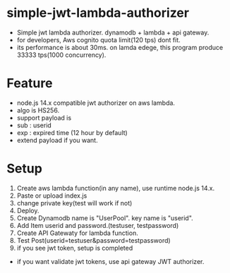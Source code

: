 # simple-jwt-lambda-authorizer
- Simple jwt lambda authorizer. dynamodb + lambda + api gateway.
- for developers, Aws cognito quota limit(120 tps) dont fit.
- its performance is about 30ms. on lamda edege, this program produce 33333 tps(1000 concurrency).

# Feature
- node.js 14.x compatible jwt authorizer on aws lambda.
- algo is HS256.
- support payload is
- sub : userid
- exp : expired time (12 hour by default)
- extend payload if you want.

# Setup
1. Create aws lambda function(in any name), use runtime node.js 14.x.
2. Paste or upload index.js
3. change private key(test will work if not)
4. Deploy.
5. Create Dynamodb name is "UserPool". key name is "userid".
6. Add Item userid and password.(testuser, testpassword)
7. Create API Gatewaty for lambda function.
8. Test Post(userid=testuser&password=testpassword)
9. if you see jwt token, setup is completed

- if you want validate jwt tokens, use api gateway JWT authorizer.
